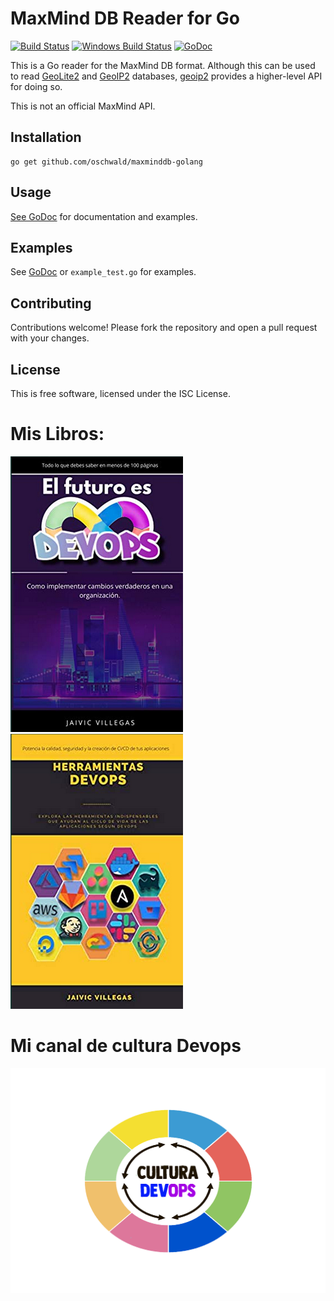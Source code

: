# MaxMind DB Reader for Go #

[![Build Status](https://travis-ci.org/oschwald/maxminddb-golang.svg?branch=master)](https://travis-ci.org/oschwald/maxminddb-golang)
[![Windows Build Status](https://ci.appveyor.com/api/projects/status/4j2f9oep8nnfrmov/branch/master?svg=true)](https://ci.appveyor.com/project/oschwald/maxminddb-golang/branch/master)
[![GoDoc](https://godoc.org/github.com/oschwald/maxminddb-golang?status.svg)](https://godoc.org/github.com/oschwald/maxminddb-golang)

This is a Go reader for the MaxMind DB format. Although this can be used to
read [GeoLite2](http://dev.maxmind.com/geoip/geoip2/geolite2/) and
[GeoIP2](https://www.maxmind.com/en/geoip2-databases) databases,
[geoip2](https://github.com/oschwald/geoip2-golang) provides a higher-level
API for doing so.

This is not an official MaxMind API.

## Installation ##

```
go get github.com/oschwald/maxminddb-golang
```

## Usage ##

[See GoDoc](http://godoc.org/github.com/oschwald/maxminddb-golang) for
documentation and examples.

## Examples ##

See [GoDoc](http://godoc.org/github.com/oschwald/maxminddb-golang) or
`example_test.go` for examples.

## Contributing ##

Contributions welcome! Please fork the repository and open a pull request
with your changes.

## License ##

This is free software, licensed under the ISC License.



# Mis Libros:

[![libros futuro es devops ](https://github.com/culturadevops/recursos/blob/master/portada-futuro-es-devops.png)](https://amzn.to/3S8AGG9) [![libros herramientas devops](https://github.com/culturadevops/recursos/blob/master/portada-herramientasdevops.png)](https://amzn.to/3ga1c4E)

# Mi canal de cultura Devops

[![canal de youtube sobre devops ](https://github.com/culturadevops/recursos/blob/master/logo-culturadevops.png)](https://www.youtube.com/channel/UCfJ67eVA7DkKbbIF5ceJDMA?sub_confirmation=1) 
